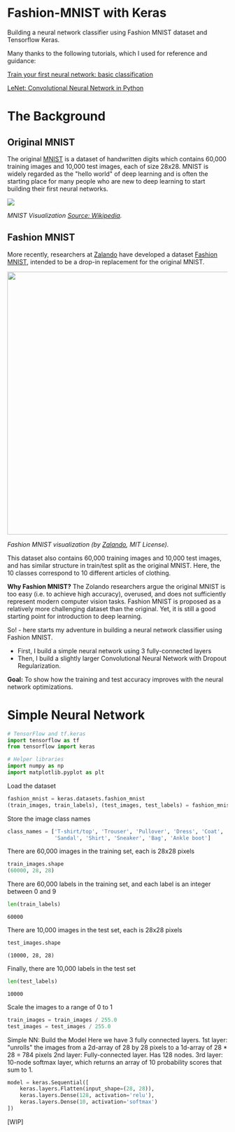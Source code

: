 # Fashion-MNIST with Keras 
Building a neural network classifier using Fashion MNIST dataset and Tensorflow Keras.

Many thanks to the following tutorials, which I used for reference and guidance:

[Train your first neural network: basic classification](https://www.tensorflow.org/tutorials/keras/basic_classification)

[LeNet: Convolutional Neural Network in Python](https://www.pyimagesearch.com/2016/08/01/lenet-convolutional-neural-network-in-python/)

# The Background

## Original MNIST
The original [MNIST](http://yann.lecun.com/exdb/mnist/) is a dataset of handwritten digits which contains 60,000 training images and 10,000 test images, each of size 28x28. MNIST is widely regarded as the "hello world" of deep learning and is often the starting place for many people who are new to deep learning to start building their first neural networks.

<img src ="https://upload.wikimedia.org/wikipedia/commons/2/27/MnistExamples.png" align="center">

*MNIST Visualization [Source: Wikipedia](https://en.wikipedia.org/wiki/MNIST_database).*


## Fashion MNIST

More recently, researchers at [Zalando](www.zalando.com) have developed a dataset [Fashion MNIST](https://github.com/zalandoresearch/fashion-mnist), intended to be a drop-in replacement for the original MNIST.

<img src="https://github.com/zalandoresearch/fashion-mnist/blob/master/doc/img/fashion-mnist-sprite.png" width="600" align="center">

*Fashion MNIST visualization (by [Zalando](https://github.com/zalandoresearch/fashion-mnist), MIT License).*


This dataset also contains 60,000 training images and 10,000 test images, and has similar structure in train/test split as the original MNIST. Here, the 10 classes correspond to 10 different articles of clothing.

**Why Fashion MNIST?** The Zolando researchers argue the original MNIST is too easy (i.e. to achieve high accuracy), overused, and does not sufficiently represent modern computer vision tasks. Fashion MNIST is proposed as a relatively more challenging dataset than the original. Yet, it is still a good starting point for introduction to deep learning.

So! - here starts my adventure in building a neural network classifier using Fashion MNIST. 

- First, I build a simple neural network using 3 fully-connected layers 
- Then, I build a slightly larger Convolutional Neural Network with Dropout Regularization.

**Goal:** To show how the training and test accuracy improves with the neural network optimizations.


# Simple Neural Network
```python
# TensorFlow and tf.keras
import tensorflow as tf
from tensorflow import keras

# Helper libraries
import numpy as np
import matplotlib.pyplot as plt
```

Load the dataset
```python
fashion_mnist = keras.datasets.fashion_mnist
(train_images, train_labels), (test_images, test_labels) = fashion_mnist.load_data()
```
Store the image class names
```python
class_names = ['T-shirt/top', 'Trouser', 'Pullover', 'Dress', 'Coat', 
               'Sandal', 'Shirt', 'Sneaker', 'Bag', 'Ankle boot']
```

There are 60,000 images in the training set, each is 28x28 pixels
```python
train_images.shape
(60000, 28, 28) 
```
There are 60,000 labels in the training set, and each label is an integer between 0 and 9

```python
len(train_labels)
```
```
60000
```
There are 10,000 images in the test set, each is 28x28 pixels
```python
test_images.shape
```
```
(10000, 28, 28)
```
Finally, there are 10,000 labels in the test set
```python
len(test_labels)
```
```
10000
```

Scale the images to a range of 0 to 1

```python
train_images = train_images / 255.0
test_images = test_images / 255.0
```

Simple NN: Build the Model
Here we have 3 fully connected layers. 
1st layer: "unrolls" the images from a 2d-array of 28 by 28 pixels to a 1d-array of 28 * 28 = 784 pixels
2nd layer: Fully-connected layer. Has 128 nodes.
3rd layer: 10-node softmax layer, which returns an array of 10 probability scores that sum to 1. 
```python
model = keras.Sequential([
    keras.layers.Flatten(input_shape=(28, 28)),
    keras.layers.Dense(128, activation='relu'),
    keras.layers.Dense(10, activation='softmax')
])
```

[WIP]
